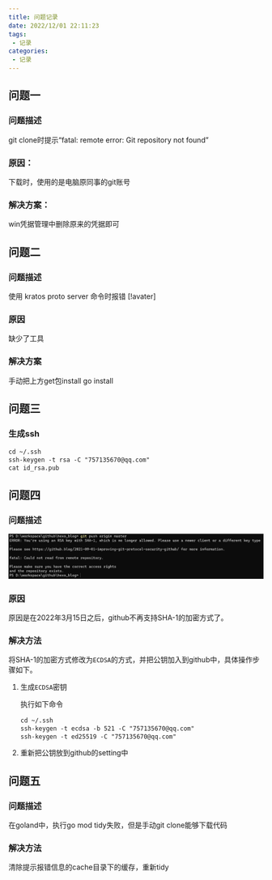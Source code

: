 ```yaml
---
title: 问题记录
date: 2022/12/01 22:11:23
tags: 
 - 记录
categories: 
 - 记录
---
```


## 问题一
### 问题描述
git clone时提示“fatal: remote error: Git repository not found”

### 原因：
下载时，使用的是电脑原同事的git账号

### 解决方案：
win凭据管理中删除原来的凭据即可

## 问题二

### 问题描述

使用 kratos proto server 命令时报错
[!avater]

### 原因
缺少了工具

### 解决方案
手动把上方get包install
go install

## 问题三
### 生成ssh

```shell
cd ~/.ssh
ssh-keygen -t rsa -C "757135670@qq.com"
cat id_rsa.pub
```



## 问题四

### 问题描述

![image-20230216100306598](../../image/%E9%97%AE%E9%A2%98/image-20230216100306598.png)

### 原因

原因是在2022年3月15日之后，github不再支持SHA-1的加密方式了。

### 解决方法

将SHA-1的加密方式修改为`ECDSA`的方式，并把公钥加入到github中，具体操作步骤如下。

1. 生成`ECDSA`密钥

   执行如下命令

   ```shell
   cd ~/.ssh
   ssh-keygen -t ecdsa -b 521 -C "757135670@qq.com"
   ssh-keygen -t ed25519 -C "757135670@qq.com"
   ```

2. 重新把公钥放到github的setting中



## 问题五

### 问题描述

在goland中，执行go mod tidy失败，但是手动git clone能够下载代码

### 解决方法

清除提示报错信息的cache目录下的缓存，重新tidy



